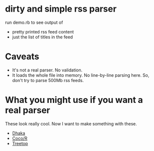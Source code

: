 # dirty and simple rss parser

run demo.rb to see output of 

* pretty printed rss feed content
* just the list of titles in the feed

# Caveats

* It's not a real parser. No validation.
* It loads the whole file into memory. No line-by-line parsing here. So, don't try to parse 500Mb rss feeds.

# What you might use if you want a real parser

These look really cool. Now I want to make something with these.

* [Dhaka](http://dhaka.rubyforge.org)
* [Coco/R](http://www.zenspider.com/ZSS/Products/CocoR/)
* [Treetop](http://treetop.rubyforge.org/)